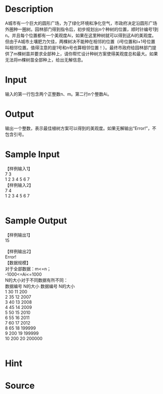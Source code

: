 
# Description

<div class="content"><p>A城市有一个巨大的圆形广场，为了绿化环境和净化空气，市政府决定沿圆形广场外圈种一圈树。园林部门得到指令后，初步规划出n个种树的位置，顺时针编号1到n。并且每个位置都有一个美观度Ai，如果在这里种树就可以得到这Ai的美观度。但由于A城市土壤肥力欠佳，两棵树决不能种在相邻的位置（i号位置和i+1号位置叫相邻位置。值得注意的是1号和n号也算相邻位置！）。最终市政府给园林部门提供了m棵树苗并要求全部种上，请你帮忙设计种树方案使得美观度总和最大。如果无法将m棵树苗全部种上，给出无解信息。</p></div>

# Input

<div class="content"><p>输入的第一行包含两个正整数n、m。第二行n个整数Ai。</p></div>

# Output

<div class="content"><p>输出一个整数，表示最佳植树方案可以得到的美观度。如果无解输出“Error!”，不包含引号。</p></div>

# Sample Input

<div class="content"><span class="sampledata">【样例输入1】<br/>
7 3<br/>
1 2 3 4 5 6 7<br/>
【样例输入2】<br/>
7 4<br/>
1 2 3 4 5 6 7<br/>
<br/>
</span></div>

# Sample Output

<div class="content"><span class="sampledata">【样例输出1】<br/>
15<br/>
<br/>
【样例输出2】<br/>
Error!<br/>
【数据规模】<br/>
对于全部数据：m&lt;=n；<br/>
             -1000&lt;=Ai&lt;=1000<br/>
N的大小对于不同数据有所不同：<br/>
数据编号	N的大小	数据编号	N的大小<br/>
1	30	11	200<br/>
2	35	12	2007<br/>
3	40	13	2008<br/>
4	45	14	2009<br/>
5	50	15	2010<br/>
6	55	16	2011<br/>
7	60	17	2012<br/>
8	65	18	199999<br/>
9	200	19	199999<br/>
10	200	20	200000<br/>
<br/>
</span></div>

# Hint

<div class="content"><p></p></div>

# Source

<div class="content"><p><a href="problemset.php?search="></a></p></div>


